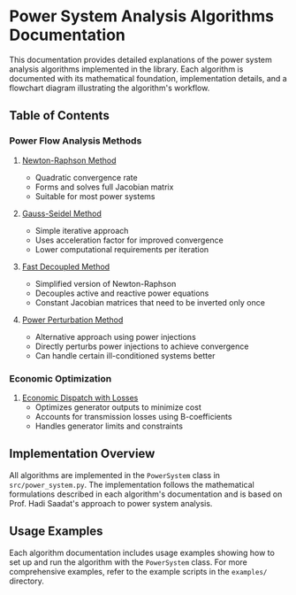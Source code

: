 # Power System Analysis Algorithms Documentation

This documentation provides detailed explanations of the power system analysis algorithms implemented in the library. Each algorithm is documented with its mathematical foundation, implementation details, and a flowchart diagram illustrating the algorithm's workflow.

## Table of Contents

### Power Flow Analysis Methods

1. [Newton-Raphson Method](newton_raphson.md)
   - Quadratic convergence rate
   - Forms and solves full Jacobian matrix
   - Suitable for most power systems

2. [Gauss-Seidel Method](gauss_seidel.md)
   - Simple iterative approach
   - Uses acceleration factor for improved convergence
   - Lower computational requirements per iteration

3. [Fast Decoupled Method](fast_decoupled.md)
   - Simplified version of Newton-Raphson
   - Decouples active and reactive power equations
   - Constant Jacobian matrices that need to be inverted only once

4. [Power Perturbation Method](power_perturbation.md)
   - Alternative approach using power injections
   - Directly perturbs power injections to achieve convergence
   - Can handle certain ill-conditioned systems better

### Economic Optimization

1. [Economic Dispatch with Losses](economic_dispatch.md)
   - Optimizes generator outputs to minimize cost
   - Accounts for transmission losses using B-coefficients
   - Handles generator limits and constraints

## Implementation Overview

All algorithms are implemented in the `PowerSystem` class in `src/power_system.py`. The implementation follows the mathematical formulations described in each algorithm's documentation and is based on Prof. Hadi Saadat's approach to power system analysis.

## Usage Examples

Each algorithm documentation includes usage examples showing how to set up and run the algorithm with the `PowerSystem` class. For more comprehensive examples, refer to the example scripts in the `examples/` directory.
